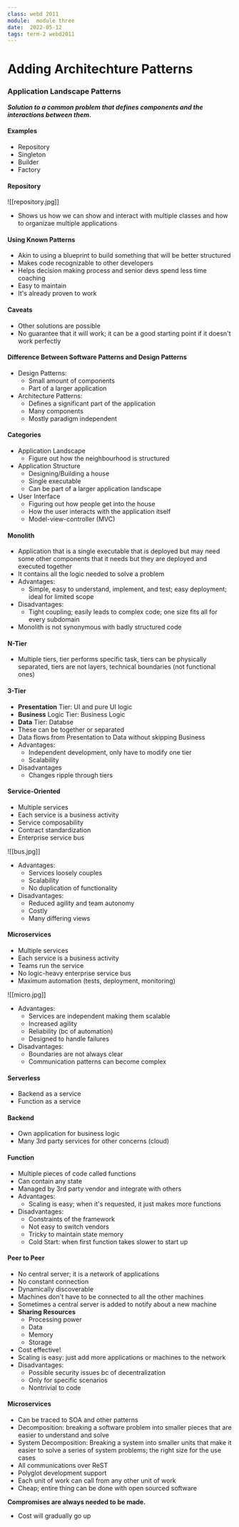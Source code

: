 ```yaml
---
class: webd 2011
module:  module three
date:  2022-05-12
tags: term-2 webd2011 
---
```


# Adding Architechture Patterns

### Application Landscape Patterns
***Solution to a common problem that defines components and the interactions between them.***

#### Examples
- Repository
- Singleton
- Builder
- Factory

#### Repository
![[repository.jpg]]

- Shows us how we can show and interact with multiple classes and how to organizae multiple applications

#### Using Known Patterns
- Akin to using a blueprint to build something that will be better structured
- Makes code recognizable to other developers
- Helps decision making process and senior devs spend less time coaching
- Easy to maintain
- It's already proven to work

#### Caveats
- Other solutions are possible
- No guarantee that it will work; it can be a good starting point if it doesn't work perfectly

#### Difference Between Software Patterns and Design Patterns
- Design Patterns:
	- Small amount of components
	- Part of a larger application
- Architecture Patterns:
	- Defines a significant part of the application
	- Many components
	- Mostly paradigm independent

#### Categories
- Application Landscape
	- Figure out how the neighbourhood is structured
- Application Structure
	- Designing/Building a house
	- Single executable
	- Can be part of a larger application landscape
- User Interface
	- Figuring out how people get into the house
	- How the user interacts with the application itself
	- Model-view-controller (MVC)

#### Monolith
- Application that is a single executable that is deployed but may need some other components that it needs but they are deployed and executed together
- It contains all the logic needed to solve a problem
- Advantages:
	- Simple, easy to understand, implement, and test; easy deployment; ideal for limited scope
- Disadvantages:
	- Tight coupling; easily leads to complex code; one size fits all for every subdomain
- Monolith is not synonymous with badly structured code

#### N-Tier
- Multiple tiers, tier performs specific task, tiers can be physically separated, tiers are not layers, technical boundaries (not functional ones)

#### 3-Tier
- **Presentation** Tier: UI and pure UI logic
- **Business** Logic Tier: Business Logic
- **Data** Tier: Databse
- These can be together or separated
- Data flows from Presentation to Data without skipping Business
- Advantages:
	- Independent development, only have to modify one tier
	- Scalability
- Disadvantages
	- Changes ripple through tiers

#### Service-Oriented
- Multiple services
- Each service is a business activity
- Service composability
- Contract standardization
- Enterprise service bus

![[bus.jpg]]
- Advantages:
	- Services loosely couples
	- Scalability
	- No duplication of functionality
- Disadvantages:
	- Reduced agility and team autonomy
	- Costly
	- Many differing views

#### Microservices
- Multiple services
- Each service is a business activity
- Teams run the service
- No logic-heavy enterprise service bus
- Maximum automation (tests, deployment, monitoring)

![[micro.jpg]]
- Advantages:
	- Services are independent making them scalable
	- Increased agility
	- Reliability (bc of automation)
	- Designed to handle failures
- Disadvantages: 
	- Boundaries are not always clear
	- Communication patterns can become complex

#### Serverless
- Backend as a service
- Function as a service

#### Backend
- Own application for business logic
- Many 3rd party services for other concerns (cloud)

#### Function
- Multiple pieces of code called functions
- Can contain any state
- Managed by 3rd party vendor and integrate with others
- Advantages:
	- Scaling is easy; when it's requested, it just makes more functions
- Disadvantages:
	- Constraints of the framework
	- Not easy to switch vendors
	- Tricky to maintain state memory
	- Cold Start: when first function takes slower to start up

#### Peer to Peer
- No central server; it is a network of applications
- No constant connection
- Dynamically discoverable
- Machines don't have to be connected to all the other machines
- Sometimes a central server is added to notify about a new machine
- **Sharing Resources**
	- Processing power
	- Data
	- Memory
	- Storage
- Cost effective!
- Scaling is easy: just add more applications or machines to the network
- Disadvantages:
	- Possible security issues bc of decentralization
	- Only for specific scenarios
	- Nontrivial to code

#### Microservices
- Can be traced to SOA and other patterns
- Decomposition: breaking a software problem into smaller pieces that are easier to understand and solve
- System Decomposition: Breaking a system into smaller units that make it easier to solve a series of system problems; the right size for the use cases
- All communications over ReST
- Polyglot development support
- Each unit of work can call from any other unit of work
- Cheap; entire thing can be done with open sourced software

**Compromises are always needed to be made.**

- Cost will gradually go up